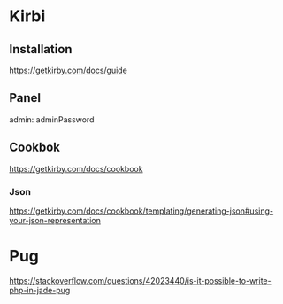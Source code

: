 


# Kirbi


## Installation

https://getkirby.com/docs/guide

## Panel
admin: adminPassword

## Cookbok
https://getkirby.com/docs/cookbook

### Json
https://getkirby.com/docs/cookbook/templating/generating-json#using-your-json-representation



# Pug
https://stackoverflow.com/questions/42023440/is-it-possible-to-write-php-in-jade-pug
